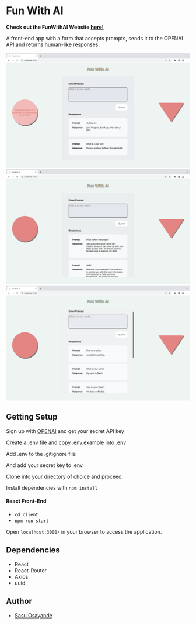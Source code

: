 # Fun With AI

**Check out the FunWithAI Website [here!](https://sasu-fun-with-ai.netlify.app)**

A front-end app with a form that accepts prompts, sends it to the OPENAI API and returns human-like responses.

![FunWithAI Instructions](https://github.com/Sasu-Osayande/Fun-With-AI/blob/main/docs/FunWithAI-Instructions.png?raw=true)
![FunWithAI AI](https://github.com/Sasu-Osayande/Fun-With-AI/blob/main/docs/FunWithAI-AI.png?raw=true)
![FunWithAI Example Responses](https://github.com/Sasu-Osayande/Fun-With-AI/blob/main/docs/FunWithAI-Example-Responses.png?raw=true)

## Getting Setup
Sign up with [OPENAI](https://beta.openai.com/signup) and get your secret API key

Create a .env file and copy .env.example into .env

Add .env to the .gitignore file

And add your secret key to .env

Clone into your directory of choice and proceed. 

Install dependencies with `npm install`

#### React Front-End
* `cd client`
* `npm run start`

Open `localhost:3000/` in your browser to access the application. 

## Dependencies
* React
* React-Router
* Axios
* uuid

## Author
* [Sasu Osayande](https://github.com/Sasu-Osayande)